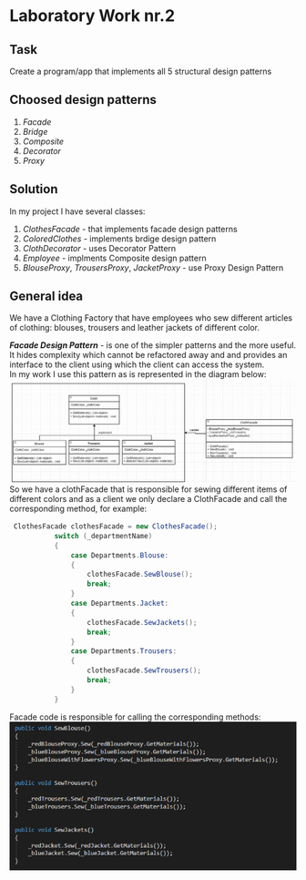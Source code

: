 # Laboratory Work nr.2
## Task 
Create a program/app that implements all 5 structural design patterns
## Choosed design patterns
1. _Facade_
2. _Bridge_
3. _Composite_
4. _Decorator_
5. _Proxy_

## Solution 
In my project I have several classes:
1. _ClothesFacade_  - that implements facade design patterns
2. _ColoredClothes_ - implements brdige design pattern
3. _ClothDecorator_ - uses Decorator Pattern
4. _Employee_ -  implments Composite design pattern
5. _BlouseProxy_, _TrousersProxy_, _JacketProxy_  - use Proxy Design Pattern 

## General idea
We have a Clothing Factory that have employees who sew different articles of clothing: blouses, trousers and leather jackets of 
different color.

*__Facade Design Pattern__* - is one of the simpler patterns and the more useful. It hides complexity which cannot be refactored away and 
 and provides an interface to the client using which the client can access the system.  
 In my work  I use this pattern as is represented in the diagram below: 
 ![alt text](screens/facade.PNG "Logo Title Text 1")
 So we have  a clothFacade that is responsible for sewing different items of different colors and as a client we only declare a ClothFacade and
 call the corresponding method, for example: 
 ```c#
  ClothesFacade clothesFacade = new ClothesFacade();
            switch (_departmentName)
            {
                case Departments.Blouse:
                {
                    clothesFacade.SewBlouse();
                    break;
                }
                case Departments.Jacket:
                {
                    clothesFacade.SewJackets();
                    break;
                }
                case Departments.Trousers:
                {
                    clothesFacade.SewTrousers();
                    break;
                }
            }
```
Facade code is responsible for calling  the corresponding methods:
 ![alt text](screens/facadeCode.PNG "Logo Title Text 1")





